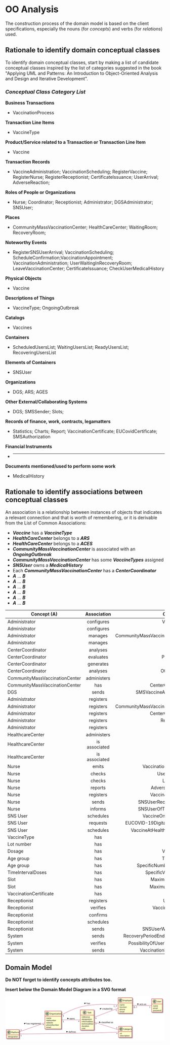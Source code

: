 # OO Analysis

The construction process of the domain model is based on the client specifications, especially the nouns (for _concepts_) and verbs (for _relations_) used.

## Rationale to identify domain conceptual classes

To identify domain conceptual classes, start by making a list of candidate conceptual classes inspired by the list of categories suggested in the book "Applying UML and Patterns: An Introduction to Object-Oriented Analysis and Design and Iterative Development".

### _Conceptual Class Category List_

**Business Transactions**

- VaccinationProcess

**Transaction Line Items**

- VaccineType

**Product/Service related to a Transaction or Transaction Line Item**

- Vaccine

**Transaction Records**

- VaccineAdministration; VaccinationScheduling; RegisterVaccine; RegisterNurse; RegisterReceptionist; CertificateIssuance; UserArrival; AdverseReaction;

**Roles of People or Organizations**

- Nurse; Coordinator; Receptionist; Administrator; DGSAdministrator; SNSUser;

**Places**

- CommunityMassVaccinationCenter; HealthCareCenter; WaitingRoom; RecoveryRoom;

**Noteworthy Events**

- RegisterSNSUserArrival; VaccinationScheduling; ScheduleConfirmation;VaccinationAppointment; VaccinationAdministration; UserWaitingInRecoveryRoom; LeaveVaccinationCenter; CertificateIssuance; CheckUserMedicalHistory

**Physical Objects**

- Vaccine

**Descriptions of Things**

- VaccineType; OngoingOutbreak

**Catalogs**

- Vaccines

**Containers**

- ScheduledUsersList; WaitingUsersList; ReadyUsersList; RecoveringUsersList

**Elements of Containers**

- SNSUser

**Organizations**

- DGS; ARS; AGES

**Other External/Collaborating Systems**

- DGS; SMSSender; Slots;

**Records of finance, work, contracts, legamatters**

- Statistics; Charts; Report; VaccinationCertificate; EUCovidCertificate; SMSAuthorization

**Financial Instruments**

- ***

**Documents mentioned/used to perform some work**

- MedicalHistory

## **Rationale to identify associations between conceptual classes**

An association is a relationship between instances of objects that indicates a relevant connection and that is worth of remembering, or it is derivable from the List of Common Associations:

- **_Vaccine_** has a **_VaccineType_**
- **_HealthCareCenter_** belongs to a **_ARS_**
- **_HealthCareCenter_** belongs to a **_ACES_**
- **_CommunityMassVaccinationCenter_** is associated with an **_OngoingOutbreak_**
- **_CommunityMassVaccinationCenter_** has some **_VaccineTypes_** assigned
- **_SNSUser_** owns a **_MedicalHistory_**
- Each **_CommunityMassVaccinationCenter_** has a **_CenterCoordinator_**
- **_A_** ... **_B_**
- **_A_** ... **_B_**
- **_A_** ... **_B_**
- **_A_** ... **_B_**
- **_A_** ... **_B_**
- **_A_** ... **_B_**

| Concept (A)                    |  Association  |                    Concept (B) |
| ------------------------------ | :-----------: | -----------------------------: |
| Administrator                  |  configures   |                    VaccineType |
| Administrator                  |  configures   |                        Vaccine |
| Administrator                  |    manages    | CommunityMassVaccinationCenter |
| Administrator                  |    manages    |                      Employees |
| CenterCoordinator              |   analyses    |                          Stats |
| CenterCoordinator              |   evaluates   |                    Performance |
| CenterCoordinator              |   generates   |                        Reports |
| CenterCoordinator              |   analyses    |                   OtherCenters |
| CommunityMassVaccinationCenter |  administers  |                       Vaccines |
| CommunityMassVaccinationCenter |      has      |              CenterCoordinator |
| DGS                            |     sends     |          SMSVaccineAppointment |
| Administrator                  |   registers   |                        SNSUser |
| Administrator                  |   registers   | CommunityMassVaccinationCenter |
| Administrator                  |   registers   |              CenterCoordinator |
| Administrator                  |   registers   |                  Receptionists |
| Administrator                  |   registers   |                         Nurses |
| HealthcareCenter               |  administers  |                       Vaccines |
| HealthcareCenter               | is associated |                            ARS |
| HealthcareCenter               | is associated |                           ACES |
| Nurse                          |     emits     |         VaccinationCertificate |
| Nurse                          |    checks     |                 UserHealthInfo |
| Nurse                          |    checks     |                    ListSNSUser |
| Nurse                          |    reports    |               AdverseReactions |
| Nurse                          |   registers   |             VaccinationDetails |
| Nurse                          |     sends     |            SNSUserRecoveryRoom |
| Nurse                          |    informs    |           SNSUserOfTypeVaccine |
| SNS User                       |   schedules   |           VaccineOnApplication |
| SNS User                       |   requests    |   EUCOVID-19DigitalCertificate |
| SNS User                       |   schedules   |      VaccineAtHealthcareCenter |
| VaccineType                    |      has      |                        Vaccine |
| Lot number                     |      has      |                        Vaccine |
| Dosage                         |      has      |                    VaccineType |
| Age group                      |      has      |                    TypeVaccine |
| Age group                      |      has      |          SpecificNumberOfDoses |
| TimeIntervalDoses              |      has      |            SpecificVaccineType |
| Slot                           |      has      |                MaximumDuration |
| Slot                           |      has      |                MaximumVaccines |
| VaccinationCertificate         |      has      |                        Vaccine |
| Receptionist                   |   registers   |                   UserArrivals |
| Receptionist                   |   verifies    |                VaccineSchedule |
| Receptionist                   |   confirms    |                      UserReady |
| Receptionist                   |   schedules   |                        Vaccine |
| Receptionist                   |     sends     |             SNSUserWaitingRoom |
| System                         |     sends     |  RecoveryPeriodEndNotification |
| System                         |   verifies    |   PossibilityOfUserVaccination |
| System                         |     sends     |        VaccinationInstructions |

## Domain Model

**Do NOT forget to identify concepts attributes too.**

**Insert below the Domain Model Diagram in a SVG format**

![DM.svg](DM.svg)
